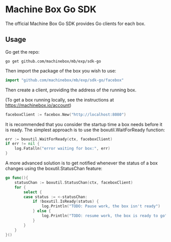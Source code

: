 # Machine Box Go SDK

The official Machine Box Go SDK provides Go clients for each box.

## Usage

Go get the repo:

```
go get github.com/machinebox/mb/exp/sdk-go
```

Then import the package of the box you wish to use:

```go
import "github.com/machinebox/mb/exp/sdk-go/facebox"
```

Then create a client, providing the address of the running box.

(To get a box running locally, see the instructions at https://machinebox.io/account)

```go
faceboxClient := facebox.New("http://localhost:8080")
```

It is recommended that you consider the startup time a box needs before it
is ready. The simplest approach is to use the boxutil.WaitForReady function:

```go
err := boxutil.WaitForReady(ctx, faceboxClient)
if err != nil {
    log.Fatalln("error waiting for box:", err)
}
```

A more advanced solution is to get notified whenever the status of a box changes
using the boxutil.StatusChan feature:

```go
go func(){
    statusChan := boxutil.StatusChan(ctx, faceboxClient)
    for {
        select {
        case status := <-statusChan:
            if !boxutil.IsReady(status) {
                log.Println("TODO: Pause work, the box isn't ready")
            } else {
                log.Println("TODO: resume work, the box is ready to go")
            }
        }
    }
}()
```
